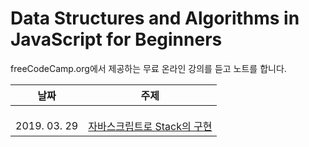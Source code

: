 # Data Structures and Algorithms in JavaScript for Beginners

freeCodeCamp.org에서 제공하는 무료 온라인 강의를 듣고 노트를 합니다.

| 날짜 | 주제 |
| ----------- | ----------- |
| |  |
|  |  |
|  |  |
| 2019. 03. 29 | [자바스크립트로 Stack의 구현](./stack.md) |